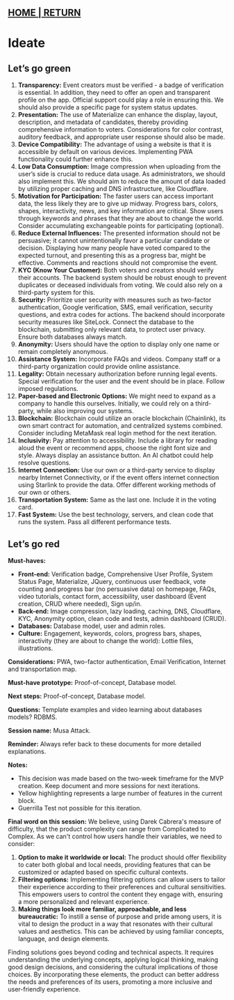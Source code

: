 ## [HOME | RETURN](https://github.com/plexoio/musa/blob/main/README.md)

# Ideate

## Let’s go green

1. **Transparency:** Event creators must be verified - a badge of verification is essential. In addition, they need to offer an open and transparent profile on the app. Official support could play a role in ensuring this. We should also provide a specific page for system status updates.
2. **Presentation:** The use of Materialize can enhance the display, layout, description, and metadata of candidates, thereby providing comprehensive information to voters. Considerations for color contrast, auditory feedback, and appropriate user response should also be made.
3. **Device Compatibility:** The advantage of using a website is that it is accessible by default on various devices. Implementing PWA functionality could further enhance this.
4. **Low Data Consumption:** Image compression when uploading from the user’s side is crucial to reduce data usage. As administrators, we should also implement this. We should aim to reduce the amount of data loaded by utilizing proper caching and DNS infrastructure, like Cloudflare.
5. **Motivation for Participation:** The faster users can access important data, the less likely they are to give up midway. Progress bars, colors, shapes, interactivity, news, and key information are critical. Show users through keywords and phrases that they are about to change the world. Consider accumulating exchangeable points for participating (optional).
6. **Reduce External Influences:** The presented information should not be persuasive; it cannot unintentionally favor a particular candidate or decision. Displaying how many people have voted compared to the expected turnout, and presenting this as a progress bar, might be effective. Comments and reactions should not compromise the event.
7. **KYC (Know Your Customer):** Both voters and creators should verify their accounts. The backend system should be robust enough to prevent duplicates or deceased individuals from voting. We could also rely on a third-party system for this.
8. **Security:** Prioritize user security with measures such as two-factor authentication, Google verification, SMS, email verification, security questions, and extra codes for actions. The backend should incorporate security measures like SiteLock. Connect the database to the blockchain, submitting only relevant data, to protect user privacy. Ensure both databases always match.
9. **Anonymity:** Users should have the option to display only one name or remain completely anonymous.
10. **Assistance System:** Incorporate FAQs and videos. Company staff or a third-party organization could provide online assistance.
11. **Legality:** Obtain necessary authorization before running legal events. Special verification for the user and the event should be in place. Follow imposed regulations.
12. **Paper-based and Electronic Options:** We might need to expand as a company to handle this ourselves. Initially, we could rely on a third-party, while also improving our systems.
13. **Blockchain:** Blockchain could utilize an oracle blockchain (Chainlink), its own smart contract for automation, and centralized systems combined. Consider including MetaMask real login method for the next iteration.
14. **Inclusivity:** Pay attention to accessibility. Include a library for reading aloud the event or recommend apps, choose the right font size and style. Always display an assistance button. An AI chatbot could help resolve questions.
15. **Internet Connection:** Use our own or a third-party service to display nearby Internet Connectivity, or if the event offers internet connection using Starlink to provide the data. Offer different working methods of our own or others.
16. **Transportation System:** Same as the last one. Include it in the voting card.
17. **Fast System:** Use the best technology, servers, and clean code that runs the system. Pass all different performance tests.

## Let’s go red

**Must-haves:**
- **Front-end:** Verification badge, Comprehensive User Profile, System Status Page, Materialize, JQuery, continuous user feedback, vote counting and progress bar (no persuasive data) on homepage, FAQs, video tutorials, contact form, accessibility, user dashboard (Event creation, CRUD where needed), Sign up/in.
- **Back-end:** Image compression, lazy loading, caching, DNS, Cloudflare, KYC, Anonymity option, clean code and tests, admin dashboard (CRUD).
- **Databases:** Database model, user and admin roles.
- **Culture:** Engagement, keywords, colors, progress bars, shapes, interactivity (they are about to change the world): Lottie files, illustrations.

**Considerations:** PWA, two-factor authentication, Email Verification, Internet and transportation map.

**Must-have prototype:** Proof-of-concept, Database model.

**Next steps:** Proof-of-concept, Database model.

**Questions:** Template examples and video learning about databases models? RDBMS.

**Session name:** Musa Attack.

**Reminder:** Always refer back to these documents for more detailed explanations.

**Notes:**
- This decision was made based on the two-week timeframe for the MVP creation. Keep document and more sessions for next iterations.
- Yellow highlighting represents a large number of features in the current block.
- Guerrilla Test not possible for this iteration.

**Final word on this session:**
We believe, using Darek Cabrera's measure of difficulty, that the product complexity can range from Complicated to Complex. As we can't control how users handle their variables, we need to consider:

1. **Option to make it worldwide or local:** The product should offer flexibility to cater both global and local needs, providing features that can be customized or adapted based on specific cultural contexts.
2. **Filtering options:** Implementing filtering options can allow users to tailor their experience according to their preferences and cultural sensitivities. This empowers users to control the content they engage with, ensuring a more personalized and relevant experience.
3. **Making things look more familiar, approachable, and less bureaucratic:** To instill a sense of purpose and pride among users, it is vital to design the product in a way that resonates with their cultural values and aesthetics. This can be achieved by using familiar concepts, language, and design elements.

Finding solutions goes beyond coding and technical aspects. It requires understanding the underlying concepts, applying logical thinking, making good design decisions, and considering the cultural implications of those choices. By incorporating these elements, the product can better address the needs and preferences of its users, promoting a more inclusive and user-friendly experience.